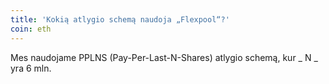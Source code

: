 ```yaml
---
title: 'Kokią atlygio schemą naudoja „Flexpool“?'
coin: eth
---
```


Mes naudojame PPLNS (Pay-Per-Last-N-Shares) atlygio schemą, kur _ N _ yra 6 mln.
